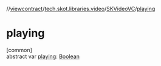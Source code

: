 //[viewcontract](../../../index.md)/[tech.skot.libraries.video](../index.md)/[SKVideoVC](index.md)/[playing](playing.md)

# playing

[common]\
abstract var [playing](playing.md): [Boolean](https://kotlinlang.org/api/latest/jvm/stdlib/kotlin/-boolean/index.html)
